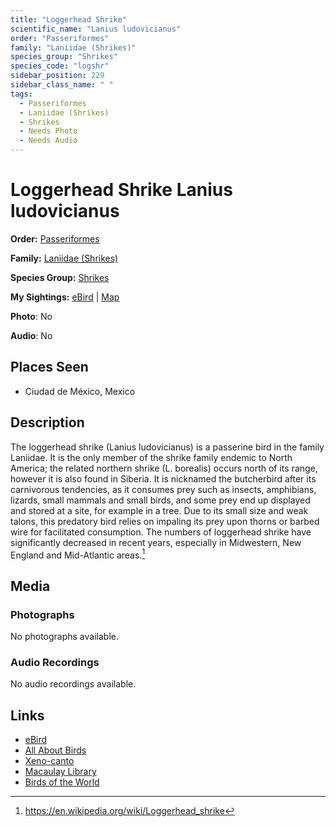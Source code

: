 ```yaml
---
title: "Loggerhead Shrike"
scientific_name: "Lanius ludovicianus"
order: "Passeriformes"
family: "Laniidae (Shrikes)"
species_group: "Shrikes"
species_code: "logshr"
sidebar_position: 229
sidebar_class_name: " "
tags: 
  - Passeriformes
  - Laniidae (Shrikes)
  - Shrikes
  - Needs Photo
  - Needs Audio
---
```


# Loggerhead Shrike <span className='sci_name'>Lanius ludovicianus</span>

**Order:** [Passeriformes](/tags/passeriformes)

**Family:** [Laniidae (Shrikes)](/tags/laniidae-shrikes)

**Species Group:** [Shrikes](/tags/shrikes)

**My Sightings:** [eBird](https://ebird.org/lifelist?r=world&time=life&spp=logshr) | [Map](/map?species_code=logshr)

**Photo**: No 

**Audio**: No

## Places Seen

* Ciudad de México, Mexico

## Description
The loggerhead shrike (Lanius ludovicianus) is a passerine bird in the family Laniidae. It is the only member of the shrike family endemic to North America; the related northern shrike (L. borealis) occurs north of its range, however it is also found in Siberia. It is nicknamed the butcherbird after its carnivorous tendencies, as it consumes prey such as insects, amphibians, lizards, small mammals and small birds, and some prey end up displayed and stored at a site, for example in a tree. Due to its small size and weak talons, this predatory bird relies on impaling its prey upon thorns or barbed wire for facilitated consumption. The numbers of loggerhead shrike have significantly decreased in recent years, especially in Midwestern, New England and Mid-Atlantic areas.[^1]

[^1]: https://en.wikipedia.org/wiki/Loggerhead_shrike

## Media
### Photographs
No photographs available.

### Audio Recordings
No audio recordings available.

## Links
* [eBird](https://ebird.org/species/logshr) 
* [All About Birds](https://www.allaboutbirds.org/guide/logshr) 
* [Xeno-canto](https://www.xeno-canto.org/species/lanius-ludovicianus) 
* [Macaulay Library](https://search.macaulaylibrary.org/catalog?taxonCode=logshr&sort=rating_rank_desc)
* [Birds of the World](https://birdsoftheworld.org/bow/species/logshr)
